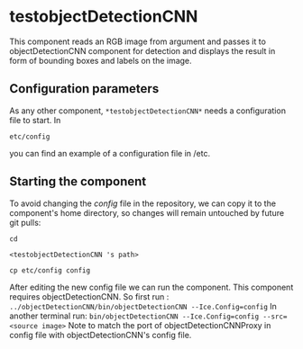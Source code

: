 
# testobjectDetectionCNN
This component reads an RGB image from argument and passes it to objectDetectionCNN component for detection and displays the result in form of bounding boxes and labels on the image.

## Configuration parameters
As any other component,
``` *testobjectDetectionCNN* ```
needs a configuration file to start. In

    etc/config

you can find an example of a configuration file in /etc. 
    
## Starting the component
To avoid changing the *config* file in the repository, we can copy it to the component's home directory, so changes will remain untouched by future git pulls:

    cd

``` <testobjectDetectionCNN 's path> ```

    cp etc/config config
    
After editing the new config file we can run the component.
This component requires objectDetectionCNN. So first run :
```../objectDetectionCNN/bin/objectDetectionCNN --Ice.Config=config```
In another terminal run:
```bin/objectDetectionCNN --Ice.Config=config --src=<source image>```
Note to match the port of objectDetectionCNNProxy in config file with objectDetectionCNN's config file.


